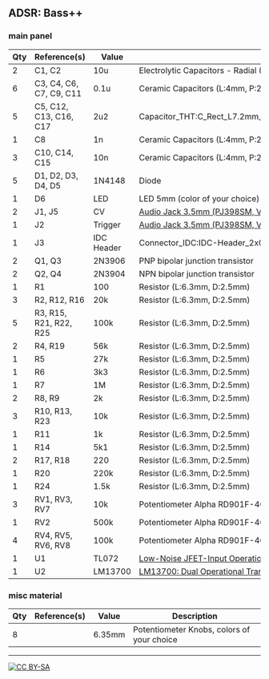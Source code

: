 ## ADSR: Bass++

### main panel

|Qty|Reference(s)           |Value     |Type                                                                                                               |
|---|-----------------------|----------|------------------------|
|2  |C1, C2                 |10u       |Electrolytic Capacitors - Radial (D:5.0mm, P:2.50mm)|
|6  |C3, C4, C6, C7, C9, C11|0.1u      |Ceramic Capacitors (L:4mm, P:2.50mm)   |
|5  |C5, C12, C13, C16, C17 |2u2       |Capacitor_THT:C_Rect_L7.2mm_W5.5mm_P5.00mm_FKS2_FKP2_MKS2_MKP2              |
|1  |C8                     |1n        |Ceramic Capacitors (L:4mm, P:2.50mm)                                                                                                                                       |
|3  |C10, C14, C15          |10n       |Ceramic Capacitors (L:4mm, P:2.50mm)                                                                                                                                       |
|5  |D1, D2, D3, D4, D5     |1N4148    |Diode                                                                                                                                                                      |
|1  |D6                     |LED       |LED 5mm (color of your choice)                                                                                                                                             |
|2  |J1, J5                 |CV        |[Audio Jack 3.5mm (PJ398SM, Vertical)](https://www.thonk.co.uk/shop/3-5mm-jacks/)                                                                                          |
|1  |J2                     |Trigger   |[Audio Jack 3.5mm (PJ398SM, Vertical)](https://www.thonk.co.uk/shop/3-5mm-jacks/)                                                                                          |
|1  |J3                     |IDC Header|Connector_IDC:IDC-Header_2x05_P2.54mm_Vertical                                                                                                                             |
|2  |Q1, Q3                 |2N3906    |PNP bipolar junction transistor                                                                                                                                            |
|2  |Q2, Q4                 |2N3904    |NPN bipolar junction transistor                                                                                                                                            |
|1  |R1                     |100       |Resistor (L:6.3mm, D:2.5mm)                                                                                                                                                |
|3  |R2, R12, R16           |20k       |Resistor (L:6.3mm, D:2.5mm)                                                                                                                                                |
|5  |R3, R15, R21, R22, R25 |100k      |Resistor (L:6.3mm, D:2.5mm)                                                                                                                                                |
|2  |R4, R19                |56k       |Resistor (L:6.3mm, D:2.5mm)                                                                                                                                                |
|1  |R5                     |27k       |Resistor (L:6.3mm, D:2.5mm)                                                                                                                                                |
|1  |R6                     |3k3       |Resistor (L:6.3mm, D:2.5mm)                                                                                                                                                |
|1  |R7                     |1M        |Resistor (L:6.3mm, D:2.5mm)                                                                                                                                                |
|2  |R8, R9                 |2k        |Resistor (L:6.3mm, D:2.5mm)                                                                                                                                                |
|3  |R10, R13, R23          |10k       |Resistor (L:6.3mm, D:2.5mm)                                                                                                                                                |
|1  |R11                    |1k        |Resistor (L:6.3mm, D:2.5mm)                                                                                                                                                |
|1  |R14                    |5k1       |Resistor (L:6.3mm, D:2.5mm)                                                                                                                                                |
|2  |R17, R18               |220       |Resistor (L:6.3mm, D:2.5mm)                                                                                                                                                |
|1  |R20                    |220k      |Resistor (L:6.3mm, D:2.5mm)                                                                                                                                                |
|1  |R24                    |1.5k      |Resistor (L:6.3mm, D:2.5mm)                                                                                                                                                |
|3  |RV1, RV3, RV7          |10k       |Potentiometer Alpha RD901F-40-00D                                                                                                                                          |
|1  |RV2                    |500k      |Potentiometer Alpha RD901F-40-00D                                                                                                                                          |
|4  |RV4, RV5, RV6, RV8     |100k      |Potentiometer Alpha RD901F-40-00D                                                                                                                                          |
|1  |U1                     |TL072     |[Low-Noise JFET-Input Operational Amplifiers](https://spielhuus.github.io/elektrophon/datasheet/TL07xx.pdf)                                                                |
|1  |U2                     |LM13700   |[LM13700: Dual Operational Transconductance Amplifiers](https://spielhuus.github.io/elektrophon/datasheet/LM13700%20Dual%20Operational%20Transconductance%20Amplifiers.pdf)|

### misc material

| Qty | Reference(s)             | Value              | Description | 
|-----|--------------------------|--------------------|-------------|
| 8   |                        | 6.35mm              | Potentiometer Knobs, colors of your choice   |

---
[![CC BY-SA](https://licensebuttons.net/l/by-sa/3.0/88x31.png)](https://creativecommons.org/licenses/by-sa/4.0/)

